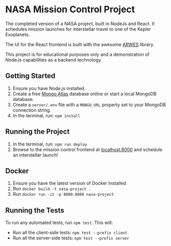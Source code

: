 # NASA Mission Control Project

The completed version of a NASA project, built in NodeJs and React. It schedules mission launches for interstellar travel to one of the Kepler Exoplanets.

The UI for the React frontend is built with the awesome [ARWES](https://github.com/arwes/arwes) library.

This project is for educational purposes only and a demonstration of NodeJs capabilities as a backend technology.

## Getting Started

1. Ensure you have Node.js installed.
2. Create a free [Mongo Atlas](https://www.mongodb.com/atlas/database) database online or start a local MongoDB database.
3. Create a `server/.env` file with a `MONGO_URL` property set to your MongoDB connection string.
4. In the terminal, run: `npm install`

## Running the Project

1. In the terminal, run: `npm run deploy`
2. Browse to the mission control frontend at [localhost:8000](http://localhost:8000) and schedule an interstellar launch!

## Docker

1. Ensure you have the latest version of Docker installed
2. Run `docker build -t nasa-project .`
3. Run `docker run -it -p 8000:8000 nasa-project`

## Running the Tests

To run any automated tests, run `npm test`. This will:

* Run all the client-side tests: `npm test --prefix client`
* Run all the server-side tests: `npm test --prefix server`
